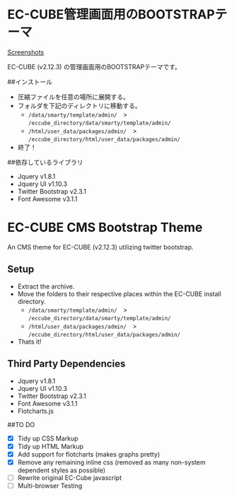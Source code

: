 EC-CUBE管理画面用のBOOTSTRAPテーマ
=======================

[Screenshots](http://s1278.photobucket.com/user/Jeemusu/slideshow/EC%20CUBE%20Admin%20Theme)

EC-CUBE (v2.12.3) の管理画面用のBOOTSTRAPテーマです。

##インストール
* 圧縮ファイルを任意の場所に展開する。
* フォルダを下記のディレクトリに移動する。
  * `/data/smarty/template/admin/`　>　`/eccube_directory/data/smarty/template/admin/`
  * `/html/user_data/packages/admin/`　>　`/eccube_directory/html/user_data/packages/admin/`
* 終了！
 

##依存しているライブラリ
* Jquery v1.8.1
* Jquery UI v1.10.3
* Twitter Bootstrap v2.3.1
* Font Awesome v3.1.1


EC-CUBE CMS Bootstrap Theme
=======================
An CMS theme for EC-CUBE (v2.12.3) utilizing twitter bootstrap.

## Setup
* Extract the archive.
* Move the folders to their respective places within the EC-CUBE install directory.
  * `/data/smarty/template/admin/`　>　`/eccube_directory/data/smarty/template/admin/`
  * `/html/user_data/packages/admin/`　>　`/eccube_directory/html/user_data/packages/admin/`
* Thats it!

## Third Party Dependencies

* Jquery v1.8.1
* Jquery UI v1.10.3
* Twitter Bootstrap v2.3.1
* Font Awesome v3.1.1
* Flotcharts.js

##TO DO 
- [x] Tidy up CSS Markup
- [x] Tidy up HTML Markup
- [x] Add support for flotcharts (makes graphs pretty)
- [x] Remove any remaining inline css (removed as many non-system dependent styles as possible)
- [ ] Rewrite original EC-Cube javascript
- [ ] Multi-browser Testing
